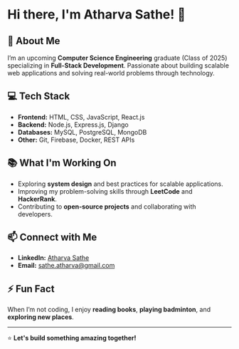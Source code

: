 # Hi there, I'm Atharva Sathe! 👋

## 🚀 About Me
I’m an upcoming **Computer Science Engineering** graduate (Class of 2025) specializing in **Full-Stack Development**. Passionate about building scalable web applications and solving real-world problems through technology.

## 💻 Tech Stack
- **Frontend:** HTML, CSS, JavaScript, React.js
- **Backend:** Node.js, Express.js, Django
- **Databases:** MySQL, PostgreSQL, MongoDB
- **Other:** Git, Firebase, Docker, REST APIs

## 📚 What I'm Working On
- Exploring **system design** and best practices for scalable applications.
- Improving my problem-solving skills through **LeetCode** and **HackerRank**.
- Contributing to **open-source projects** and collaborating with developers.

## 📫 Connect with Me
- **LinkedIn:** [Atharva Sathe](https://linkedin.com/in/your-profile)
- **Email:** sathe.atharva@gmail.com

## ⚡ Fun Fact
When I’m not coding, I enjoy **reading books**, **playing badminton**, and **exploring new places**.

---

⭐ **Let's build something amazing together!**  
